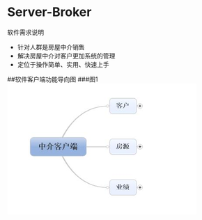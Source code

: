 # Server-Broker
软件需求说明
  - 针对人群是房屋中介销售
  - 解决房屋中介对客户更加系统的管理
  - 定位于操作简单、实用、快速上手

##软件客户端功能导向图
###图1 
![img](https://github.com/gyh/Server-Broker/blob/master/Project%20documentation/image/liangxiang-1.jpg)

